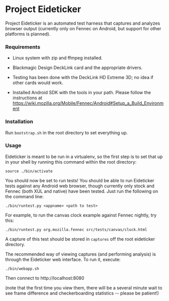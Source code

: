 Project Eideticker
==================

Project Eideticker is an automated test harness that captures and analyzes
browser output (currently only on Fennec on Android, but support for other
platforms is planned).

### Requirements

* Linux system with zip and ffmpeg installed.

* Blackmagic Design DeckLink card and the appropriate drivers.

 * Testing has been done with the DeckLink HD Extreme 3D; no idea if other
   cards would work.

* Installed Android SDK with the tools in your path. Please follow the
  instructions at https://wiki.mozilla.org/Mobile/Fennec/Android#Setup_a_Build_Environment

### Installation

Run `bootstrap.sh` in the root directory to set everything up.

### Usage

Eideticker is meant to be run in a virtualenv, so the first step is to set
that up in your shell by running this command within the root directory:

    source ./bin/activate

You should now be set to run tests! You should be able to run Eideticker
tests against any Android web browser, though currently only stock and
Fennec (both XUL and native) have been tested. Just run the following
on the command line:

    ./bin/runtest.py <appname> <path to test>

For example, to run the canvas clock example against Fennec nightly, try
this:

    ./bin/runtest.py org.mozilla.fennec src/tests/canvas/clock.html

A capture of this test should be stored in `captures` off the root eideticker
directory.

The recommended way of viewing captures (and performing analysis)
is through the Eideticker web interface. To run it, execute:

    ./bin/webapp.sh

Then connect to http://localhost:8080

(note that the first time you view them, there will be a several minute wait to
see frame difference and checkerboarding statistics -- please be patient!)
